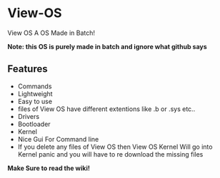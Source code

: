 # View-OS
View OS A OS Made in Batch!

**Note: this OS is purely made in batch and ignore what github says**

## Features
- Commands
- Lightweight
- Easy to use
- files of View OS have different extentions like .b or .sys etc..
- Drivers
- Bootloader
- Kernel
- Nice Gui For Command line
- If you delete any files of View OS then View OS Kernel Will go into Kernel panic and you will have to re download the missing files

**Make Sure to read the wiki!**
